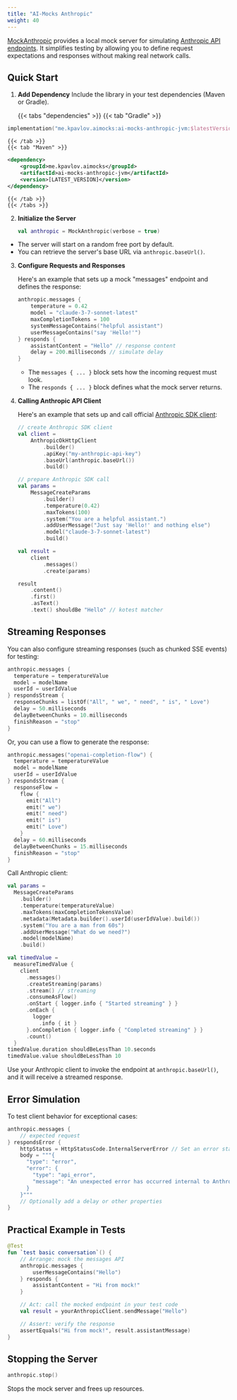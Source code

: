 ```yaml
---
title: "AI-Mocks Anthropic"
weight: 40
---
```


[MockAnthropic](https://github.com/kpavlov/ai-mocks/blob/main/ai-mocks-anthropic/src/commonMain/kotlin/me/kpavlov/aimocks/anthropic/MockAnthropic.kt) provides a local mock server for simulating [Anthropic API endpoints](https://docs.anthropic.com/en/api). It simplifies testing by allowing you to define request expectations and responses without making real network calls.

## Quick Start

1. **Add Dependency**
   Include the library in your test dependencies (Maven or Gradle).

    {{< tabs "dependencies" >}}
    {{< tab "Gradle" >}}
```kotlin
implementation("me.kpavlov.aimocks:ai-mocks-anthropic-jvm:$latestVersion")
```
    {{< /tab >}}
    {{< tab "Maven" >}}
```xml
<dependency>
    <groupId>me.kpavlov.aimocks</groupId>
    <artifactId>ai-mocks-anthropic-jvm</artifactId>
    <version>[LATEST_VERSION]</version>
</dependency>
```
    {{< /tab >}}
    {{< /tabs >}}


2. **Initialize the Server**
   ```kotlin
   val anthropic = MockAnthropic(verbose = true)
   ```
  - The server will start on a random free port by default.
  - You can retrieve the server's base URL via `anthropic.baseUrl()`.

3. **Configure Requests and Responses**

   Here's an example that sets up a mock "messages" endpoint and defines the response:
    ```kotlin
    anthropic.messages {
        temperature = 0.42
        model = "claude-3-7-sonnet-latest"
        maxCompletionTokens = 100
        systemMessageContains("helpful assistant")
        userMessageContains("say 'Hello!'")
    } responds {
        assistantContent = "Hello" // response content
        delay = 200.milliseconds // simulate delay
    }
    ```
    - The `messages { ... }` block sets how the incoming request must look.
    - The `responds { ... }` block defines what the mock server returns.


4. **Calling Anthropic API Client**

    Here's an example that sets up and call official [Anthropic SDK client](https://github.com/anthropics/anthropic-sdk-java):
    ```kotlin
    // create Anthropic SDK client
    val client =
        AnthropicOkHttpClient
            .builder()
            .apiKey("my-anthropic-api-key")
            .baseUrl(anthropic.baseUrl())
            .build()

    // prepare Anthropic SDK call
    val params =
        MessageCreateParams
            .builder()
            .temperature(0.42)
            .maxTokens(100)
            .system("You are a helpful assistant.")
            .addUserMessage("Just say 'Hello!' and nothing else")
            .model("claude-3-7-sonnet-latest")
            .build()

    val result =
        client
            .messages()
            .create(params)

    result
        .content()
        .first()
        .asText()
        .text() shouldBe "Hello" // kotest matcher
    ```

## Streaming Responses

You can also configure streaming responses (such as chunked SSE events) for testing:

```kotlin
anthropic.messages {
  temperature = temperatureValue
  model = modelName
  userId = userIdValue
} respondsStream {
  responseChunks = listOf("All", " we", " need", " is", " Love")
  delay = 50.milliseconds
  delayBetweenChunks = 10.milliseconds
  finishReason = "stop"
}
```

Or, you can use a flow to generate the response:
```kotlin
anthropic.messages("openai-completion-flow") {
  temperature = temperatureValue
  model = modelName
  userId = userIdValue
} respondsStream {
  responseFlow =
    flow {
      emit("All")
      emit(" we")
      emit(" need")
      emit(" is")
      emit(" Love")
    }
  delay = 60.milliseconds
  delayBetweenChunks = 15.milliseconds
  finishReason = "stop"
}
```

Call Anthropic client:
```kotlin
val params =
  MessageCreateParams
    .builder()
    .temperature(temperatureValue)
    .maxTokens(maxCompletionTokensValue)
    .metadata(Metadata.builder().userId(userIdValue).build())
    .system("You are a man from 60s")
    .addUserMessage("What do we need?")
    .model(modelName)
    .build()

val timedValue =
  measureTimedValue {
    client
      .messages()
      .createStreaming(params)
      .stream() // streaming
      .consumeAsFlow()
      .onStart { logger.info { "Started streaming" } }
      .onEach {
        logger
          .info { it }
      }.onCompletion { logger.info { "Completed streaming" } }
      .count()
  }
timedValue.duration shouldBeLessThan 10.seconds
timedValue.value shouldBeLessThan 10
```

Use your Anthropic client to invoke the endpoint at `anthropic.baseUrl()`, and it will receive a streamed response.

## Error Simulation

To test client behavior for exceptional cases:

```kotlin
anthropic.messages {
    // expected request
} respondsError {
    httpStatus = HttpStatusCode.InternalServerError // Set an error status code
    body = """{
      "type": "error",
      "error": {
        "type": "api_error",
        "message": "An unexpected error has occurred internal to Anthropic's systems."
      }
    }"""
    // Optionally add a delay or other properties
}
```

## Practical Example in Tests

```kotlin
@Test
fun `test basic conversation`() {
    // Arrange: mock the messages API
    anthropic.messages {
        userMessageContains("Hello")
    } responds {
        assistantContent = "Hi from mock!"
    }

    // Act: call the mocked endpoint in your test code
    val result = yourAnthropicClient.sendMessage("Hello")

    // Assert: verify the response
    assertEquals("Hi from mock!", result.assistantMessage)
}
```

## Stopping the Server

```kotlin
anthropic.stop()
```

Stops the mock server and frees up resources.

